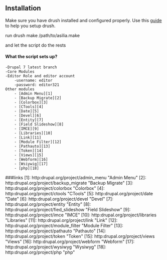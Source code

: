 ## Installation 

Make sure you have drush installed and configured properly. Use this [guide](http://drupalize.me/videos/what-drush) to help you setup drush.

run drush make /path/to/asilia.make 

and let the script do the rests

#### What the script sets up?	
	-Drupal 7 latest branch
	-Core Modules
	-Editor Role and editor account 
		-username: editor
		-password: editor321
	Other modules
		- [Admin Menu][1]
		- [Backup Migrate][2]
		- [Colorbox][3]
		- [CTools][4]
		- [Date][5]
		- [Devel][6]
		- [Entity][7]
		- [Field Slideshow][8]
		- [IMCE][9]
		- [Libraries][10]
		- [Link][11]
		- [Module Filter][12]
		- [Pathauto][13]
		- [Token][14]
		- [Views][15]
		- [Webform][16]
		- [Wsiywig][17]
		- [php][18]


###links
	[1]: http:drupal.org/project/admin_menu "Admin Menu"
	[2]: http:drupal.org/project/backup_migrate "Backup Migrate"
	[3]: http:drupal.org/project/colorbox "Colorbox"
	[4]: http:drupal.org/project/ctools "CTools"
	[5]: http:drupal.org/project/date "Date"
	[6]: http:drupal.org/project/devel "Devel"
	[7]: http:drupal.org/project/entity "Entity"
	[8]: http:drupal.org/project/fied_slideshow "Field Slideshow"
	[9]: http:drupal.org/project/imce "IMCE"
	[10]: http:drupal.org/project/libraries "Libraries"
	[11]: http:drupal.org/project/link "Link"
	[12]: http:drupal.org/project/module_filter "Module Filter"
	[13]: http:drupal.org/project/pathauto "Pathauto"
	[14]: http:drupal.org/project/token "Token"
	[15]: http:drupal.org/project/views "Views"
	[16]: http:drupal.org/project/webform "Webform"
	[17]: http:drupal.org/project/wysiwyg "Wysiwyg"
	[18]: http:drupal.org/project/php "php"